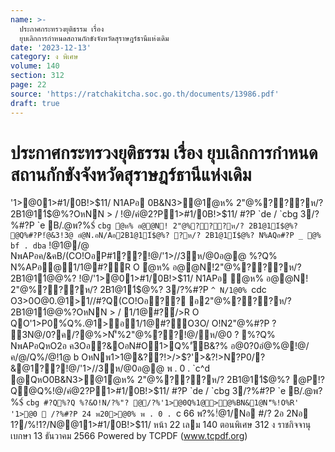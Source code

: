 ```yaml
---
name: >-
  ประกาศกระทรวงยุติธรรม เรื่อง
  ยุบเลิกการกำหนดสถานกักขังจังหวัดสุราษฎร์ธานีแห่งเดิม
date: '2023-12-13'
category: ง พิเศษ
volume: 140
section: 312
page: 22
source: 'https://ratchakitcha.soc.go.th/documents/13986.pdf'
draft: true
---
```


# ประกาศกระทรวงยุติธรรม เรื่อง ยุบเลิกการกำหนดสถานกักขังจังหวัดสุราษฎร์ธานีแห่งเดิม

'1>@01>#1/0B!>$11/ N1APอ 0B&N3>@1ํ@ห% 2"@%???ห/? 2B1@11์$@%?OหNN > / !@/คํ@2?P1>#1/0B!>$11/ #?P `de / `cbg 3/?%#?P `e B/.@พ?%$์ `cbg ํ@ห% อ@@N! 2"@%???ห/? 2B1@11์$@%? @Q%#?P!ํ@&3!3@ อํ@N.อN/Aอ2B1@11์$@%? ?ห/? 2B1@11์$@%? N%AQอ#?P _ @% bf . dba` !@1@/@ NพAPอค/&คB/(CO!OอP#1??!@/'1>//3ห/@0อ@@ %?Q% N%APอ@1/1@#?์R O ํ@ห% อ@@N!2"@%???ห/? 2B1@11์$@%? @Q%Qห/N  !ํ@&3พ3@0/@2 อํ@N.อ@% > 1์ ?ห/? 2B1@11์$@%? !@/'1>@01>#1/0B!>$11/ N1APอ ํ@ห% อ@@N! 2"@%???ห/? 2B1@11์$@%? 3/?%#?P `^ N/1@0% `cdc O3>0O@0.@1>1//#?Q(CO!Oอ?? อ2"@%???ห/? 2B1@11์$@%? R'N'ิ #ํ@@1O3>คB/?0?#?P!?QOหNQห/NN'็%#?PN1?0&1Oอ0O3O/ 2N/%2"@%???ห/? 2B1@11์$@%?OหNN > / 1/1@#?์/>R O QO'1>P0%์Q%.@1>อ1/1@#?์O3O/ O!N2"@%#?P ? 3N@/0?ค/?@%>N'็%2"@%??!@/ห/@0 ? %?Q% NพAPอQหO2อ ค3Oอ?&OอN#O1>Q%'ัB&?% อ@0?0อํ@%@!@/ค/@/Q%/@!1@ b OหNพ1>1@&??!>/>$?'>&?!>N?P0/?&@1??!@/'1>//3ห/@0อ@@ พ . 0 . `c^d @QหO0B&N3>@1ํ@ห% 2"@%???ห/? 2B1@11์$@%? @P!?Q@Q%!@/คํ@2?P1>#1/0B!>$11/ #?P `de / `cbg 3/?%#?P `e B/.@พ?%$์ `cbg #?Q%?Q %?&O!N/?%"? @/?%'1>@0Q%1@>@%BN&1@N'็%!O%R' '1>@0  /?%#?P 24 พ20>@0% พ . 0 . `c 66 พ?%!ํ@1/Nอ #/? 2อ 2Nอ 1?/%!1?/N@@11>#1/0B!>$11/ หน้า 22 เลม 140 ตอนพิเศษ 312 ง ราชกิจจานุเบกษา 13 ธันวาคม 2566 Powered by TCPDF (www.tcpdf.org)
